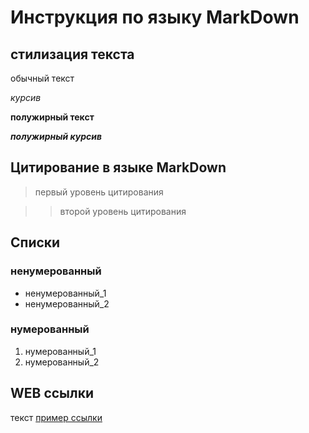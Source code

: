 #  Инструкция по языку MarkDown




## стилизация текста

обычный текст

*курсив*

**полужирный текст**

***полужирный курсив***

## Цитирование в языке MarkDown

>первый уровень цитирования

>>второй уровень цитирования


## Списки

### ненумерованный

* ненумерованный_1
* ненумерованный_2

### нумерованный

1. нумерованный_1
2. нумерованный_2

## WEB ссылки

текст [пример ссылки](http.example.com "всплывающая подсказка")